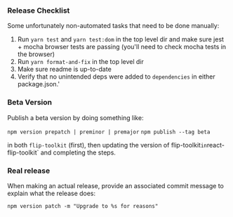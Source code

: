 ### Release Checklist

Some unfortunately non-automated tasks that need to be done manually:

1. Run `yarn test` and `yarn test:dom`  in the top level dir and make sure jest + mocha browser tests are passing (you'll need to check mocha tests in the browser)
2. Run `yarn format-and-fix` in the top level dir
3. Make sure readme is up-to-date
4. Verify that no unintended deps were added to `dependencies` in either package.json.'

### Beta Version

Publish a beta version by doing something like:

`npm version prepatch | preminor | premajor`
`npm publish --tag beta`

in both `flip-toolkit` (first), then updating the version of flip-toolkit` in `react-flip-toolkit` and completing the steps.

### Real release

When making an actual release, provide an associated commit message to explain what the release does:

`npm version patch -m "Upgrade to %s for reasons"`

